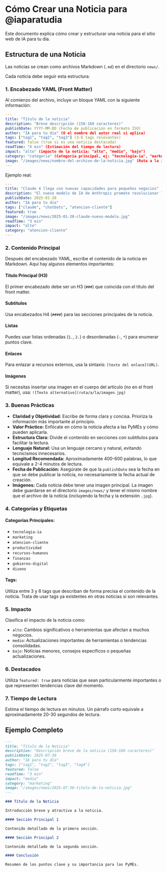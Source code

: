 # Cómo Crear una Noticia para @iaparatudia

Este documento explica cómo crear y estructurar una noticia para el sitio web de IA para tu día.

## Estructura de una Noticia

Las noticias se crean como archivos Markdown (`.md`) en el directorio `news/`.

Cada noticia debe seguir esta estructura:

### 1. Encabezado YAML (Front Matter)

Al comienzo del archivo, incluye un bloque YAML con la siguiente información:

```yaml
---
title: "Título de la noticia"
description: "Breve descripción (150-160 caracteres)"
publishDate: YYYY-MM-DD (Fecha de publicación en formato ISO)
author: "IA para tu día" (O el nombre del autor real si aplica)
tags: ["tag1", "tag2", "tag3"] (3-6 tags relevantes)
featured: false (true si es una noticia destacada)
readTime: "X min" (Estimación del tiempo de lectura)
impact: "alto" (impacto de la noticia: "alto", "medio", "bajo")
category: "categoria" (Categoría principal, ej: "tecnologia-ia", "marketing", "atencion-cliente")
image: "/images/news/nombre-del-archivo-de-la-noticia.jpg" (Ruta a la imagen principal de la noticia, debe tener el mismo nombre que el archivo de la noticia)
---
```

Ejemplo real:

```yaml
---
title: "Claude 4 llega con nuevas capacidades para pequeños negocios"
description: "El nuevo modelo de IA de Anthropic promete revolucionar la atención al cliente"
publishDate: 2025-01-20
author: "IA para tu día"
tags: ["claude", "chatbots", "atencion-cliente"]
featured: true
image: "/images/news/2025-01-20-claude-nuevo-modelo.jpg"
readTime: "3 min"
impact: "alto"
category: "atencion-cliente"
---
```

### 2. Contenido Principal

Después del encabezado YAML, escribe el contenido de la noticia en Markdown. Aquí hay algunos elementos importantes:

#### Título Principal (H3)
El primer encabezado debe ser un H3 (`###`) que coincida con el título del front matter.

#### Subtítulos
Usa encabezados H4 (`####`) para las secciones principales de la noticia.

#### Listas
Puedes usar listas ordenadas (`1.`, `2.`) o desordenadas (`-`, `*`) para enumerar puntos clave.

#### Enlaces
Para enlazar a recursos externos, usa la sintaxis: `[texto del enlace](URL)`.

#### Imágenes
Si necesitas insertar una imagen en el cuerpo del artículo (no en el front matter), usa:
`![Texto alternativo](ruta/a/la/imagen.jpg)`

### 3. Buenas Prácticas

- **Claridad y Objetividad:** Escribe de forma clara y concisa. Prioriza la información más importante al principio.
- **Valor Práctico:** Enfócate en cómo la noticia afecta a las PyMEs y cómo pueden aplicarla.
- **Estructura Clara:** Divide el contenido en secciones con subtítulos para facilitar la lectura.
- **Lenguaje Natural:** Usa un lenguaje cercano y natural, evitando tecnicismos innecesarios.
- **Longitud Recomendada:** Aproximadamente 400-600 palabras, lo que equivale a 2-4 minutos de lectura.
- **Fecha de Publicación:** Asegúrate de que la `publishDate` sea la fecha en que se debe publicar la noticia, no necesariamente la fecha actual de creación.
- **Imágenes:** Cada noticia debe tener una imagen principal. La imagen debe guardarse en el directorio `images/news/` y tener el mismo nombre que el archivo de la noticia (incluyendo la fecha y la extensión `.jpg`).

### 4. Categorías y Etiquetas

#### Categorías Principales:
- `tecnologia-ia`
- `marketing`
- `atencion-cliente`
- `productividad`
- `recursos-humanos`
- `finanzas`
- `gobierno-digital`
- `diseno`

#### Tags:
Utiliza entre 3 y 6 tags que describan de forma precisa el contenido de la noticia. Trata de usar tags ya existentes en otras noticias si son relevantes.

### 5. Impacto

Clasifica el impacto de la noticia como:
- `alto`: Cambios significativos o herramientas que afectan a muchos negocios.
- `medio`: Actualizaciones importantes de herramientas o tendencias consolidadas.
- `bajo`: Noticias menores, consejos específicos o pequeñas actualizaciones.

### 6. Destacados

Utiliza `featured: true` para noticias que sean particularmente importantes o que representen tendencias clave del momento.

### 7. Tiempo de Lectura

Estima el tiempo de lectura en minutos. Un párrafo corto equivale a aproximadamente 20-30 segundos de lectura.

## Ejemplo Completo

```markdown
---
title: "Título de la Noticia"
description: "Descripción breve de la noticia (150-160 caracteres)"
publishDate: 2025-07-30
author: "IA para tu día"
tags: ["tag1", "tag2", "tag3", "tag4"]
featured: false
readTime: "3 min"
impact: "medio"
category: "marketing"
image: "/images/news/2025-07-30-titulo-de-la-noticia.jpg"
---

### Título de la Noticia

Introducción breve y atractiva a la noticia.

#### Sección Principal 1

Contenido detallado de la primera sección.

#### Sección Principal 2

Contenido detallado de la segunda sección.

#### Conclusión

Resumen de los puntos clave y su importancia para las PyMEs.
```